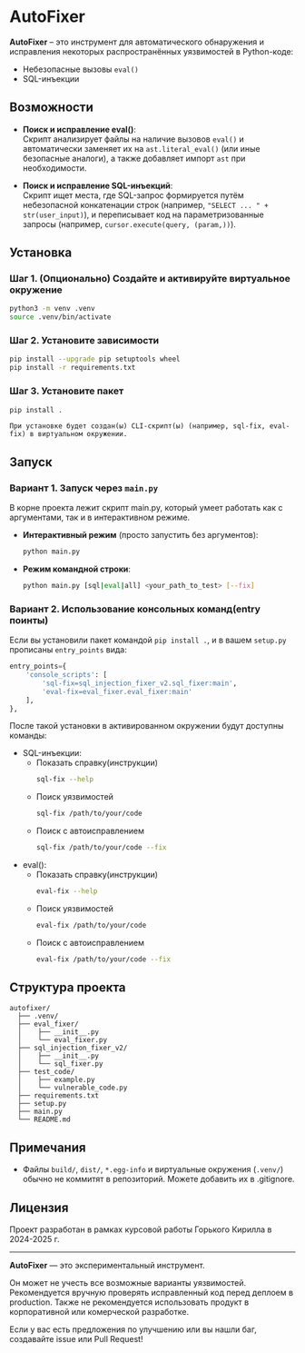 # AutoFixer

**AutoFixer** – это инструмент для автоматического обнаружения и исправления некоторых распространённых уязвимостей в Python-коде:
- Небезопасные вызовы `eval()`
- SQL-инъекции

## Возможности
- **Поиск и исправление eval()**:  
  Скрипт анализирует файлы на наличие вызовов `eval()` и автоматически заменяет их на `ast.literal_eval()` (или иные безопасные аналоги), а также добавляет импорт `ast` при необходимости.

- **Поиск и исправление SQL-инъекций**:  
  Скрипт ищет места, где SQL-запрос формируется путём небезопасной конкатенации строк (например, `"SELECT ... " + str(user_input)`), и переписывает код на параметризованные запросы (например, `cursor.execute(query, (param,))`).


## Установка

### Шаг 1. (Опционально) Создайте и активируйте виртуальное окружение
```bash
python3 -m venv .venv
source .venv/bin/activate
```
### Шаг 2. Установите зависимости
```bash
pip install --upgrade pip setuptools wheel
pip install -r requirements.txt
```
### Шаг 3. Установите пакет
```bash
pip install .
```
    При установке будет создан(ы) CLI-скрипт(ы) (например, sql-fix, eval-fix) в виртуальном окружении.

## Запуск
### Вариант 1. Запуск через `main.py`
В корне проекта лежит скрипт main.py, который умеет работать как с аргументами, так и в интерактивном режиме.
- **Интерактивный режим** (просто запустить без аргументов):
    ```bash
    python main.py
    ```
- **Режим командной строки**:
    ```bash
    python main.py [sql|eval|all] <your_path_to_test> [--fix]
    ```

### Вариант 2. Использование консольных команд(entry поинты)
Если вы установили пакет командой `pip install .`, и в вашем `setup.py` прописаны `entry_points` вида:
```python
entry_points={
    'console_scripts': [
        'sql-fix=sql_injection_fixer_v2.sql_fixer:main',
        'eval-fix=eval_fixer.eval_fixer:main'
    ],
},
```
После такой установки в активированном окружении будут доступны команды:
- SQL-инъекции:
    - Показать справку(инструкции)
        ```bash
        sql-fix --help 
        ```
    - Поиск уязвимостей
        ```bash
        sql-fix /path/to/your/code
        ```
    - Поиск с автоисправлением
        ```bash
        sql-fix /path/to/your/code --fix
        ```
- eval():
    - Показать справку(инструкции)
        ```bash
        eval-fix --help 
        ```
    - Поиск уязвимостей
        ```bash
        eval-fix /path/to/your/code
        ```
    - Поиск с автоисправлением
        ```bash
        eval-fix /path/to/your/code --fix
        ```
## Структура проекта
```text
autofixer/
  ├── .venv/
  ├── eval_fixer/
  │    ├── __init__.py
  │    └── eval_fixer.py
  ├── sql_injection_fixer_v2/
  │    ├── __init__.py
  │    └── sql_fixer.py
  ├── test_code/
  │    ├── example.py
  │    └── vulnerable_code.py
  ├── requirements.txt
  ├── setup.py
  ├── main.py
  └── README.md
```

## Примечания
- Файлы `build/`, `dist/`, `*.egg-info` и виртуальные окружения (`.venv/`) обычно не коммитят в репозиторий. Можете добавить их в .gitignore.

## Лицензия
Проект разработан в рамках курсовой работы Горького Кирилла в 2024-2025 г.

---
**AutoFixer** — это экспериментальный инструмент. 

Он может не учесть все возможные варианты уязвимостей. Рекомендуется вручную проверять исправленный код перед деплоем в production. Также не рекомендуется использовать продукт в корпоративной или комерческой разработке. 

Если у вас есть предложения по улучшению или вы нашли баг, создавайте issue или Pull Request!